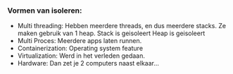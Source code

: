 
### Vormen van isoleren:
- Multi threading:
Hebben meerdere threads, en dus meerdere stacks. Ze maken gebruik van 1 heap.
Stack is geisoleert
Heap is geisoleert
- Multi Proces:
Meerdere apps laten runnen.
- Containerization:
Operating system feature
- Virtualization:
Werd in het verleden gedaan. 
- Hardware:
Dan zet je 2 computers naast elkaar...


